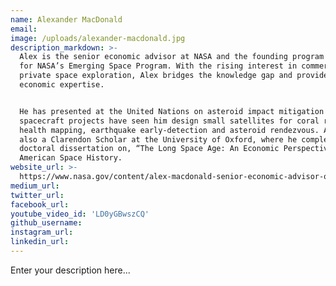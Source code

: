 ```yaml
---
name: Alexander MacDonald
email:
image: /uploads/alexander-macdonald.jpg
description_markdown: >-
  Alex is the senior economic advisor at NASA and the founding program executive
  for NASA’s Emerging Space Program. With the rising interest in commercial and
  private space exploration, Alex bridges the knowledge gap and provides the
  economic expertise.


  He has presented at the United Nations on asteroid impact mitigation and his
  spacecraft projects have seen him design small satellites for coral reef
  health mapping, earthquake early-detection and asteroid rendezvous. Alex was
  also a Clarendon Scholar at the University of Oxford, where he completed his
  doctoral dissertation on, “The Long Space Age: An Economic Perspective on
  American Space History.
website_url: >-
  https://www.nasa.gov/content/alex-macdonald-senior-economic-advisor-office-of-the-administrator
medium_url:
twitter_url:
facebook_url:
youtube_video_id: 'LD0yGBwszCQ'
github_username:
instagram_url:
linkedin_url:
---
```


Enter your description here...
